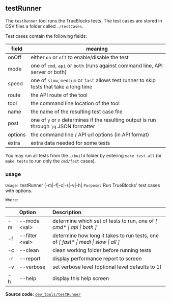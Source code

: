 ## testRunner

The `testRunner` tool runs the TrueBlocks tests. The test cases are stored in CSV files a folder called `./testCases`.

Test cases contain the following fields:

| field | meaning |
|-------|---------|
| onOff | either `on` or `off` to enable/disable the test |
| mode | one of `cmd`, `api` or `both` (runs against command line, API server or both) |
| speed | one of `slow`, `medium` or `fast` allows test runner to skip tests that take a long time |
| route | the API route of the tool |
| tool | the command line location of the tool |
| name | the name of the resulting test case file |
| post | one of `y` or `n` determines if the resulting output is run through `jq` JSON formatter |
| options | the command line / API url options (in API format) |
| extra | extra data needed for some tests |

You may run all tests from the `./build` folder by entering `make test-all` (or `make tests` to run only the `cmd/fast` cases).

### usage

`Usage:`    testRunner [-m|-f|-c|-r|-v|-h]
`Purpose:`  Run TrueBlocks' test cases with options.

`Where:`

| | Option | Description |
| :----- | :----- | :---------- |
| -m | --mode &lt;val&gt; | determine which set of tests to run, one of *[ cmd\* \| api \| both ]* |
| -f | --filter &lt;val&gt; | determine how long it takes to run tests, one of *[ fast\* \| medi \| slow \| all ]* |
| -c | --clean | clean working folder before running tests |
| -r | --report | display performance report to screen |
| -v | --verbose | set verbose level (optional level defaults to 1) |
| -h | --help | display this help screen |

**Source code**: [`dev_tools/testRunner`](https://github.com/TrueBlocks/trueblocks-core/tree/master/src/dev_tools/testRunner)

